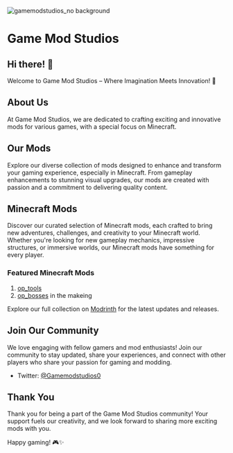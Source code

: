 ![gamemodstudios_no background](https://github.com/Game-mods-studio/.github/assets/121717620/80e7a413-f3ce-41cd-a922-cb4fa3e22fc6)

# Game Mod Studios

## Hi there! 👋

Welcome to Game Mod Studios – Where Imagination Meets Innovation! 🚀

## About Us

At Game Mod Studios, we are dedicated to crafting exciting and innovative mods for various games, with a special focus on Minecraft.

## Our Mods

Explore our diverse collection of mods designed to enhance and transform your gaming experience, especially in Minecraft. From gameplay enhancements to stunning visual upgrades, our mods are created with passion and a commitment to delivering quality content.

## Minecraft Mods

Discover our curated selection of Minecraft mods, each crafted to bring new adventures, challenges, and creativity to your Minecraft world. Whether you're looking for new gameplay mechanics, impressive structures, or immersive worlds, our Minecraft mods have something for every player.

### Featured Minecraft Mods

1. [op_tools](https://modrinth.com/mod/op_tools)
2. [op_bosses](https://modrinth.com/mod/op_bosses) in the makeing


Explore our full collection on [Modrinth](https://modrinth.com/organization/gamemodstudios) for the latest updates and releases.

## Join Our Community

We love engaging with fellow gamers and mod enthusiasts! Join our community to stay updated, share your experiences, and connect with other players who share your passion for gaming and modding.

- Twitter: [@Gamemodstudios0](https://twitter.com/Gamemodstudios0)

## Thank You

Thank you for being a part of the Game Mod Studios community! Your support fuels our creativity, and we look forward to sharing more exciting mods with you.

Happy gaming! 🎮✨
